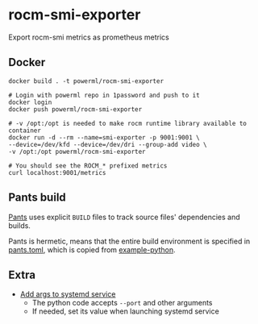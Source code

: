 # rocm-smi-exporter

Export rocm-smi metrics as prometheus metrics

## Docker

```
docker build . -t powerml/rocm-smi-exporter

# Login with powerml repo in 1password and push to it
docker login
docker push powerml/rocm-smi-exporter

# -v /opt:/opt is needed to make rocm runtime library available to container
docker run -d --rm --name=smi-exporter -p 9001:9001 \
--device=/dev/kfd --device=/dev/dri --group-add video \
-v /opt:/opt powerml/rocm-smi-exporter

# You should see the ROCM_* prefixed metrics
curl localhost:9001/metrics
```

## Pants build

[Pants](https://www.pantsbuild.org/2.21/docs/introduction/welcome-to-pants)
uses explicit `BUILD` files to track source files' dependencies and builds.

Pants is hermetic, means that the entire build environment is specified in
[pants.toml](pants.toml), which is copied from
[example-python](https://github.com/pantsbuild/example-python).

## Extra

* [Add args to systemd service](https://superuser.com/a/728962)
  * The python code accepts `--port` and other arguments
  * If needed, set its value when launching systemd service
